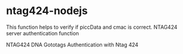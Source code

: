 # ntag424-nodejs
This function helps to verify if piccData and cmac is correct. NTAG424 server authentication function


NTAG424 DNA
Gototags
Authentication with Ntag 424